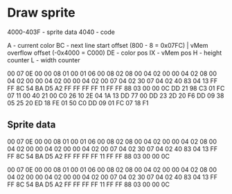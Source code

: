 # Draw sprite

4000-403F - sprite data
4040 - code

A - current color
BC - next line start offset (800 - 8 = 0x07FC)
    | vMem overflow offset (-0x4000 = C000)
DE - color pos
IX - vMem pos
H - height counter
L - width counter

00 07 0E 00 00 08 01 00 01 06 00 08 02 08 00 04 02 00 00 04 02 08 00 04 02 00 00 04 02 00 00 04 02 00 07 04 02 30 07 04 02 40 83 04 13 FF FF 8C 54 BA D5 A2 FF FF FF FF 11 FF FF 88 03 00 00 0C DD 21 98 C3 01 FC 07 11 00 40 21 00 C0 26 10 2E 04 1A 13 DD 77 00 DD 23 2D 20 F6 DD 09 38 05 25 20 ED 18 FE 01 50 C0 DD 09 01 FC 07 18 F1

## Sprite data

00 07 0E 00 00 08 01 00 01 06 00 08 02 08 00 04 02 00 00 04 02 08 00 04 02 00 00 04 02 00 00 04 02 00 07 04 02 30 07 04 02 40 83 04 13 FF FF 8C 54 BA D5 A2 FF FF FF FF 11 FF FF 88 03 00 00 0C

00 07 0E 00
00 08 01 00
01 06 00 08
02 08 00 04
02 00 00 04
02 08 00 04
02 00 00 04
02 00 00 04
02 00 07 04
02 30 07 04
02 40 83 04
13 FF FF 8C
54 BA D5 A2
FF FF FF FF
11 FF FF 88
03 00 00 0C
